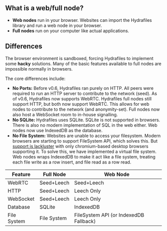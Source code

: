 ## What is a web/full node?

- **Web nodes** run in your browser. Websites can import the Hydrafiles library and run a web node in your browser.
- **Full nodes** run on your computer like actual applications.

## Differences

The browser environment is sandboxed, forcing Hydrafiles to implement some **hacky** solutions. Many of the basic features available to full nodes are impossible normally in browsers.

The core differences include:

- **No Ports:** Before v0.6, Hydrafiles ran purely on HTTP. All peers were required to run an HTTP server to contribute to the network (seed). As of v0.6, Hydrafiles now supports WebRTC. Hydrafiles full nodes still support HTTP, but both
  now support WebRTC. This allows for web nodes to contribute to the network (and anonymity-set). Full nodes now also host a WebSocket room to in-house signalling.
- **No SQLite:** Hydrafiles uses SQLite. SQLite is not supported in browsers. There is also no modern implementation of SQL in the web either. Web nodes now use IndexedDB as the database.
- **No File System:** Websites are unable to access your filesystem. Modern browsers are starting to support FileSystem API, which solves this. But [support is lackluster](https://caniuse.com/?search=showDirectoryPicker) with only
  chromium-based desktop browsers supporting it. To solve this, we have implemented a virtual file system. Web nodes wraps IndexedDB to make it act like a file system, treating each file write as a row insert, and file read as a row read.

| Feature     | Full Node   | Web Node                               |
| ----------- | ----------- | -------------------------------------- |
| WebRTC      | Seed+Leech  | Seed+Leech                             |
| HTTP        | Seed+Leech  | Leech Only                             |
| WebSocket   | Seed+Leech  | Leech Only                             |
| Database    | SQLite      | IndexedDB                              |
| File System | File System | FileSystem API (or IndexedDB Fallback) |

